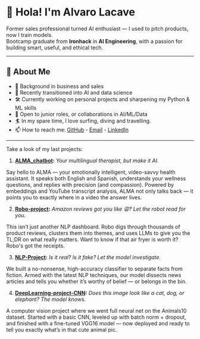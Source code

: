 # 👋 Hola! I'm Alvaro Lacave

Former sales professional turned AI enthusiast — I used to pitch products, now I train models.  
Bootcamp graduate from **Ironhack** in **AI Engineering**, with a passion for building smart, useful, and ethical tech.

---

## 🧠 About Me
- 🧳 Background in business and sales
- 🤖 Recently transitioned into AI and data science
- 🛠️ Currently working on personal projects and sharpening my Python & ML skills
- 🚀 Open to junior roles, or collaborations in AI/ML/Data
- 🏄 In my spare time, I love surfing, diving and travelling.
- 📫 How to reach me: [GitHub](https://github.com/Lacave91) - [Email](mailto:alvarolacave@hotmail.com) - [LinkedIn](https://www.linkedin.com/in/alvaro-lacave/)
---
Take a look of my last projects:

1. **[ALMA_chatbot](https://github.com/Lacave91/ALMA_chatbot):** *Your multilingual therapist, but make it AI.*

Say hello to ALMA — your emotionally intelligent, video-savvy health assistant. It speaks both English and Spanish, understands your wellness questions, and replies with precision (and compassion). Powered by embeddings and YouTube transcript analysis, ALMA not only talks back — it points you to exactly where in a video the answer lives.


2. **[Robo-project](https://github.com/Lacave91/Robo-project/tree/main/Notebooks):** *Amazon reviews got you like 😩? Let the robot read for you.*
   
This isn’t just another NLP dashboard. Robo digs through thousands of product reviews, clusters them into themes, and uses LLMs to give you the TL;DR on what really matters. Want to know if that air fryer is worth it? Robo's got the receipts.


3. **[NLP-Project](https://github.com/Lacave91/NPL-project):** *Is it real? Is it fake? Let the model investigate.*
   
We built a no-nonsense, high-accuracy classifier to separate facts from fiction. Armed with the latest NLP techniques, our model dissects news articles and tells you whether it’s worthy of belief — or belongs in the bin.

4. **[DeepLearning-project-CNN](https://github.com/Lacave91/DeepLearning-project-CNN):** *Does this image look like a cat, dog, or elephant? The model knows.*
   
A computer vision project where we went full neural net on the Animals10 dataset. Started with a basic CNN, leveled up with batch norm + dropout, and finished with a fine-tuned VGG16 model — now deployed and ready to tell you exactly what’s in that cute animal pic.


<!--
**Lacave91/Lacave91** is a ✨ _special_ ✨ repository because its `README.md` (this file) appears on your GitHub profile.

Here are some ideas to get you started:

- 🔭 I’m currently working on ...
- 🌱 I’m currently learning ...
- 👯 I’m looking to collaborate on ...
- 🤔 I’m looking for help with ...
- 💬 Ask me about ...
- 📫 How to reach me: ...
- 😄 Pronouns: ...
- ⚡ Fun fact: ...
-->
